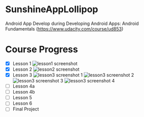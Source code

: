 # SunshineAppLollipop
Android App Develop during Developing Android Apps: Android Fundamentals (https://www.udacity.com/course/ud853)

Course Progress
===============

- [x] Lesson 1
![lesson1 screenshot](https://raw.githubusercontent.com/joaopedronardari/SunshineAppLollipop/master/lesson1-finished.png)
- [x] Lesson 2
![lesson2 screenshot](https://raw.githubusercontent.com/joaopedronardari/SunshineAppLollipop/master/lesson2-finished.png)
- [x] Lesson 3
![lesson3 screenshot 1](https://raw.githubusercontent.com/joaopedronardari/SunshineAppLollipop/master/lesson3-finished1.png)
![lesson3 screenshot 2](https://raw.githubusercontent.com/joaopedronardari/SunshineAppLollipop/master/lesson3-finished2.png)
![lesson3 screenshot 3](https://raw.githubusercontent.com/joaopedronardari/SunshineAppLollipop/master/lesson3-finished3.png)
![lesson3 screenshot 4](https://raw.githubusercontent.com/joaopedronardari/SunshineAppLollipop/master/lesson3-finished4.png)
- [ ] Lesson 4a
- [ ] Lesson 4b
- [ ] Lesson 5
- [ ] Lesson 6
- [ ] Final Project